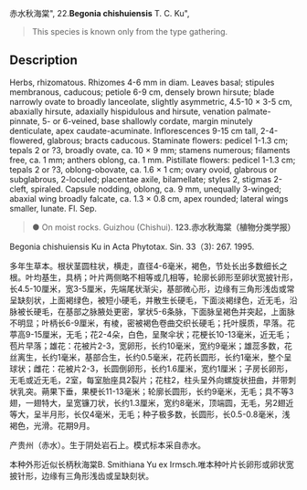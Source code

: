 赤水秋海棠",
22.**Begonia chishuiensis** T. C. Ku",

> This species is known only from the type gathering.

## Description
Herbs, rhizomatous. Rhizomes 4-6 mm in diam. Leaves basal; stipules membranous, caducous; petiole 6-9 cm, densely brown hirsute; blade narrowly ovate to broadly lanceolate, slightly asymmetric, 4.5-10 × 3-5 cm, abaxially hirsute, adaxially hispidulous and hirsute, venation palmate-pinnate, 5- or 6-veined, base shallowly cordate, margin minutely denticulate, apex caudate-acuminate. Inflorescences 9-15 cm tall, 2-4-flowered, glabrous; bracts caducous. Staminate flowers: pedicel 1-1.3 cm; tepals 2 or ?3, broadly ovate, ca. 10 × 9 mm; stamens numerous; filaments free, ca. 1 mm; anthers oblong, ca. 1 mm. Pistillate flowers: pedicel 1-1.3 cm; tepals 2 or ?3, oblong-obovate, ca. 1.6 × 1 cm; ovary ovoid, glabrous or subglabrous, 2-loculed; placentae axile, bilamellate; styles 2, stigmas 2-cleft, spiraled. Capsule nodding, oblong, ca. 9 mm, unequally 3-winged; abaxial wing broadly falcate, ca. 1.3 × 0.8 cm, apex rounded; lateral wings smaller, lunate. Fl. Sep.

> ● On moist rocks. Guizhou (Chishui).
**123.赤水秋海棠（植物分类学报）**

Begonia chishuiensis Ku in Acta Phytotax. Sin. 33（3): 267. 1995.

多年生草本。根状茎圆柱状，横走，直径4-6毫米，褐色，节处长出多数细长之根。叶均基生，具柄；叶片两侧略不相等或几相等，轮廓长卵形至卵状宽披针形，长4.5-10厘米，宽3-5厘米，先端尾状渐尖，基部微心形，边缘有三角形浅齿或常呈缺刻状，上面褐绿色，被短小硬毛，并散生长硬毛，下面淡褐绿色，近无毛，沿脉被长硬毛，在基部之脉腋处更密，掌状5-6条脉，下面脉呈褐色并突起，上面脉不明显；叶柄长6-9厘米，有棱，密被褐色卷曲交织长硬毛；托叶膜质，早落。花葶高9-15厘米，无毛；花2-4朵，白色，呈聚伞状；花梗长10-13毫米，近无毛；苞片早落；雄花：花被片2-3，宽卵形，长约10毫米，宽约9毫米；雄蕊多数，花丝离生，长约1毫米，基部合生，长约0.5毫米，花药长圆形，长约1毫米，整个呈球状；雌花：花被片2-3，长圆倒卵形，长约1.6厘米，宽约1厘米；子房长卵形，无毛或近无毛，2室，每室胎座具2裂片；花柱2，柱头呈外向螺旋状扭曲，并带刺状乳突。蒴果下垂，果梗长11-13毫米；轮廓长圆形，长约9毫米，无毛；具不等3翅，一翅特大，呈宽镰刀状，长约1.3厘米，宽约8毫米，顶端圆，无毛，另2翅近等大，呈半月形，长仅4毫米，无毛；种子极多数，长圆形，长0.5-0.8毫米，浅褐色，光滑。花期9月。

产贵州（赤水）。生于阴处岩石上。模式标本采自赤水。

本种外形近似长柄秋海棠B. Smithiana Yu ex Irmsch.唯本种叶片长卵形或卵状宽披针形，边缘有三角形浅齿或呈缺刻状。
